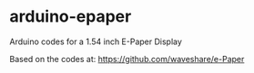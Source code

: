 # arduino-epaper
Arduino codes for a 1.54 inch E-Paper Display

Based on the codes at: https://github.com/waveshare/e-Paper

